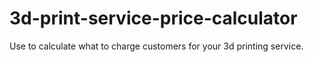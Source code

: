 # 3d-print-service-price-calculator
Use to calculate what to charge customers for your 3d printing service. 
